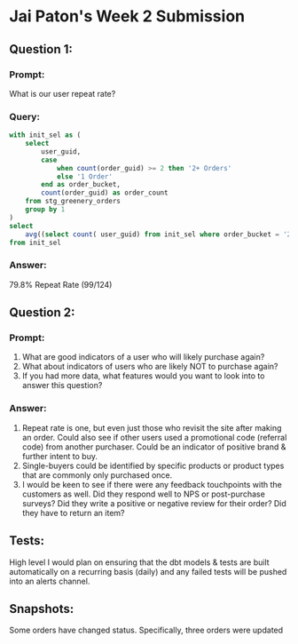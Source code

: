 # Jai Paton's Week 2 Submission

## Question 1:

### Prompt:

What is our user repeat rate?

### Query:
```sql
with init_sel as (
    select
        user_guid,
        case
            when count(order_guid) >= 2 then '2+ Orders'
            else '1 Order'
        end as order_bucket,
        count(order_guid) as order_count
    from stg_greenery_orders
    group by 1
)
select
    avg((select count( user_guid) from init_sel where order_bucket = '2+ Orders' ) / (select count( user_guid) from init_sel)) as pct_repeat_user
from init_sel

```


### Answer:
79.8% Repeat Rate
(99/124)

## Question 2:

### Prompt:
1. What are good indicators of a user who will likely purchase again? 
2. What about indicators of users who are likely NOT to purchase again?
3. If you had more data, what features would you want to look into to answer this question? 

### Answer:
1. Repeat rate is one, but even just those who revisit the site after making an order. Could also see if other users used a promotional code (referral code) from another purchaser. Could be an indicator of positive brand & further intent to buy.
2. Single-buyers could be identified by specific products or product types that are commonly only purchased once. 
3. I would be keen to see if there were any feedback touchpoints with the customers as well. Did they respond well to NPS or post-purchase surveys? Did they write a positive or negative review for their order? Did they have to return an item? 


## Tests:

High level I would plan on ensuring that the dbt models & tests are built automatically on a recurring basis (daily) and any failed tests will be pushed into an alerts channel.


## Snapshots:
Some orders have changed status. 
Specifically, three orders were updated
